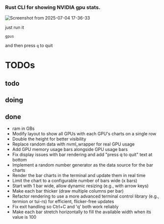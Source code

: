 ### Rust CLI for showing NVIDIA gpu stats.
![Screenshot from 2025-07-04 17-36-33](https://github.com/user-attachments/assets/a6b0f681-08c9-4933-ae32-22d0867ec8ee)


just run it
```
gpus
```
and then press ```q``` to quit


# TODOs

## todo

## doing

## done
- ram in GBs
- Modify layout to show all GPUs with each GPU's charts on a single row
- Double the height for better visibility
- Replace random data with nvml_wrapper for real GPU usage
- Add GPU memory usage bars alongside GPU usage bars
- Fix display issues with bar rendering and add "press q to quit" text at bottom
- Implement a random number generator as the data source for the bar charts
- Render the bar charts in the terminal and update them in real time
- Limit the chart to a configurable number of bars wide (x bars)
- Start with 1 bar wide, allow dynamic resizing (e.g., with arrow keys)
- Make each bar thicker (draw multiple columns per bar)
- Refactor rendering to use a more advanced terminal control library (e.g., termion or tui-rs) for efficient, flicker-free updates
- Fix exit handling so Ctrl+C and 'q' both work reliably
- Make each bar stretch horizontally to fill the available width when its value is 100
